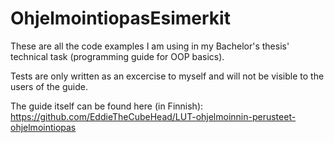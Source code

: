 # OhjelmointiopasEsimerkit

These are all the code examples I am using in my Bachelor's thesis' technical task (programming guide for OOP basics).

Tests are only written as an excercise to myself and will not be visible to the users of the guide.

The guide itself can be found here (in Finnish): https://github.com/EddieTheCubeHead/LUT-ohjelmoinnin-perusteet-ohjelmointiopas
